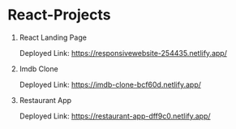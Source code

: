 # React-Projects
 
 1. React Landing Page
    
    Deployed Link: https://responsivewebsite-254435.netlify.app/

 2. Imdb Clone
    
    Deployed Link:  https://imdb-clone-bcf60d.netlify.app/

3. Restaurant App

   Deployed Link: https://restaurant-app-dff9c0.netlify.app/
